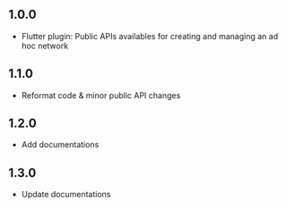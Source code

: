## 1.0.0

* Flutter plugin: Public APIs availables for creating and managing an ad hoc network

## 1.1.0

* Reformat code & minor public API changes

## 1.2.0

* Add documentations

## 1.3.0

* Update documentations